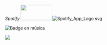 <em> Spotify </em>
<img src="github.com/user-attachments/assets/79054cce-70bc-423a-be41-fd6de487bb76" width="100" height="50">
![Spotify_App_Logo svg](https://github.com/user-attachments/assets/79054cce-70bc-423a-be41-fd6de487bb76)

   ![Badge en música](https://img.shields.io/badge/STATUS-EN%música-green)
  <p align="left">
   <img src="https://img.shields.io/badge/STATUS-EN%música-green">
   </p>
